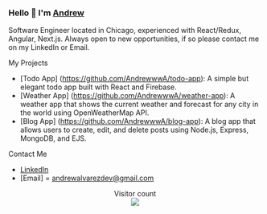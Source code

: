 ### Hello 👋 I'm [Andrew](https://github.com/AndrewwwA/portfolio)

Software Engineer located in Chicago, experienced with React/Redux, Angular, Next.js. Always open to new opportunities, if so please contact me on my LinkedIn or Email.

My Projects

- [Todo App] (https://github.com/AndrewwwA/todo-app): A simple but elegant todo app built with React and Firebase.
- [Weather App] (https://github.com/AndrewwwA/weather-app): A weather app that shows the current weather and forecast for any city in the world using OpenWeatherMap API.
- [Blog App] (https://github.com/AndrewwwA/blog-app): A blog app that allows users to create, edit, and delete posts using Node.js, Express, MongoDB, and EJS.

Contact Me

- [LinkedIn](https://www.linkedin.com/in/andrew2023/)
- [Email] = andrewalvarezdev@gmail.com
 <p align="center"> 
  Visitor count<br>
  <img src="https://profile-counter.glitch.me/AndrewwwA/count.svg" />
</p>
